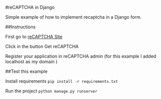 #reCAPTCHA in Django

Simple example of how to implement recaptcha in a Django form.

##Instructions

First go to [reCAPTCHA Site](https://www.google.com/recaptcha/intro/invisible.html)

Click in the button Get reCAPTCHA

Register your application in reCAPTCHA admin (for this example I added localhost as my domain )

##Test this example

Install requirements `pip install -r requirements.txt`

Run the project `python manage.py runserver`

